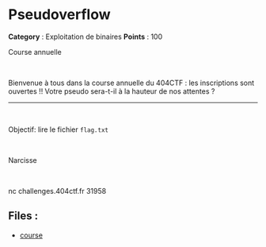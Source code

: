 # Pseudoverflow

**Category** : Exploitation de binaires
**Points** : 100

Course annuelle

<p class="space">&nbsp;</p>

Bienvenue à tous dans la course annuelle du 404CTF : les inscriptions sont ouvertes !!
Votre pseudo sera-t-il à la hauteur de nos attentes ?

***

<p class="space">&nbsp;</p>

Objectif: lire le fichier `flag.txt`

<p class="space">&nbsp;</p>

<div class="author">Narcisse</div>

<p class="space">&nbsp;</p>

nc challenges.404ctf.fr 31958

## Files : 
 - [course](./course)


